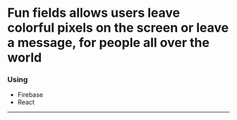 # Fun fields allows users leave colorful pixels on the screen or leave a message, for people all over the world





### Using
- Firebase
- React








---


